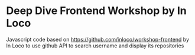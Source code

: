 # Deep Dive Frontend Workshop by In Loco

Javascript code based on https://github.com/inloco/workshop-frontend by In Loco to use github API to search username and display its repositories
